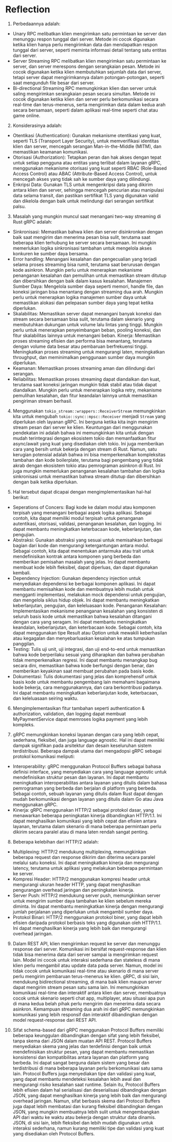 # Reflection
1. Perbedaannya adalah:
- Unary RPC melibatkan klien mengirimkan satu permintaan ke server dan menunggu respon tunggal dari server. Metode ini cocok digunakan ketika klien hanya perlu mengirimkan data dan mendapatkan respon tunggal dari server, seperti meminta informasi detail tentang satu entitas dari server.
- Server Streaming RPC melibatkan klien mengirimkan satu permintaan ke server, dan server merespons dengan serangkaian pesan. Metode ini cocok digunakan ketika klien membutuhkan sejumlah data dari server, tetapi server dapat mengirimkannya dalam potongan-potongan, seperti saat mengunduh file besar dari server.
- Bi-directional Streaming RPC memungkinkan klien dan server untuk saling mengirimkan serangkaian pesan secara simultan. Metode ini cocok digunakan ketika klien dan server perlu berkomunikasi secara real-time dan terus-menerus, serta mengirimkan data dalam kedua arah secara bersamaan, seperti dalam aplikasi real-time seperti chat atau game online.

2. Konsiderasinya adalah:
- Otentikasi (Authentication):
Gunakan mekanisme otentikasi yang kuat, seperti TLS (Transport Layer Security), untuk memverifikasi identitas klien dan server, mencegah serangan Man-in-the-Middle (MITM), dan memastikan keamanan komunikasi.
- Otorisasi (Authorization):
Tetapkan peran dan hak akses dengan tepat untuk setiap pengguna atau entitas yang terlibat dalam layanan gRPC, menggunakan mekanisme otorisasi yang kuat seperti RBAC (Role-Based Access Control) atau ABAC (Attribute-Based Access Control), untuk mencegah akses yang tidak sah ke sumber daya yang dilindungi.
- Enkripsi Data:
Gunakan TLS untuk mengenkripsi data yang dikirim antara klien dan server, sehingga mencegah pencurian atau manipulasi data selama transit, dan pastikan sertifikat TLS yang digunakan valid dan dikelola dengan baik untuk melindungi dari serangan sertifikat palsu.

3. Masalah yang mungkin muncul saat menangani two-way streaming di Rust gRPC adalah:
- Sinkronisasi: Memastikan bahwa klien dan server disinkronkan dengan baik saat mengirim dan menerima pesan bisa sulit, terutama saat beberapa klien terhubung ke server secara bersamaan. Ini mungkin memerlukan logika sinkronisasi tambahan untuk mengelola akses konkuren ke sumber daya bersama.
- Error handling: Menangani kesalahan dan pengecualian yang terjadi selama proses streaming bisa rumit, terutama saat berurusan dengan kode asinkron. Mungkin perlu untuk menerapkan mekanisme penanganan kesalahan dan pemulihan untuk memastikan stream ditutup dan dibersihkan dengan baik dalam kasus kesalahan.
Manajemen Sumber Daya: Mengelola sumber daya seperti memori, handle file, dan koneksi jaringan bisa menantang dengan streaming dua arah. Mungkin perlu untuk menerapkan logika manajemen sumber daya untuk memastikan alokasi dan pelepasan sumber daya yang tepat ketika diperlukan.
- Skalabilitas: Memastikan server dapat menangani banyak koneksi dan stream secara bersamaan bisa sulit, terutama dalam skenario yang membutuhkan dukungan untuk volume lalu lintas yang tinggi. Mungkin perlu untuk menerapkan penyeimbangan beban, pooling koneksi, dan fitur skalabilitas lainnya untuk menangani beban.
Kinerja: Memastikan proses streaming efisien dan performa bisa menantang, terutama dengan volume data besar atau pembaruan berfrekuensi tinggi. Meningkatkan proses streaming untuk mengurangi laten, meningkatkan throughput, dan meminimalkan penggunaan sumber daya mungkin diperlukan.
- Keamanan: Memastikan proses streaming aman dan dilindungi dari serangan.
- Reliabilitas: Memastikan proses streaming dapat diandalkan dan kuat, terutama saat koneksi jaringan mungkin tidak stabil atau tidak dapat diandalkan. Mungkin perlu untuk menerapkan logika retry, mekanisme pemulihan kesalahan, dan fitur keandalan lainnya untuk memastikan pengiriman stream berhasil.

4. Menggunakan ```tokio_stream::wrappers::ReceiverStream``` memungkinkan kita untuk mengubah ```tokio::sync::mpsc::Receiver``` menjadi ```Stream``` yang diperlukan oleh layanan gRPC. Ini berguna ketika kita ingin mengirim stream pesan dari server ke klien. Keuntungan dari menggunakan pendekatan ini adalah bahwa ini memungkinkan kita untuk dengan mudah terintegrasi dengan ekosistem tokio dan memanfaatkan fitur async/await yang kuat yang disediakan oleh tokio. Ini juga memberikan cara yang bersih untuk bekerja dengan stream di Rust. Namun, satu kerugian potensial adalah bahwa ini bisa memperkenalkan kompleksitas tambahan dan kode boilerplate, terutama bagi pengembang yang tidak akrab dengan ekosistem tokio atau pemrograman asinkron di Rust. Ini juga mungkin memerlukan penanganan kesalahan tambahan dan logika sinkronisasi untuk memastikan bahwa stream ditutup dan dibersihkan dengan baik ketika diperlukan.

5. Hal tersebut dapat dicapai dengan mengimplementasikan hal-hal berikut:
- Seperations of Concers: Bagi kode ke dalam modul atau komponen terpisah yang menangani berbagai aspek logika aplikasi. Sebagai contoh, kita dapat memiliki modul terpisah untuk penanganan autentikasi, otorisasi, validasi, penanganan kesalahan, dan logging. Ini dapat membantu meningkatkan keterbacaan kode, keberlanjutan, dan pengujian.
- Abstraksi: Gunakan abstraksi yang sesuai untuk memisahkan berbagai bagian dari kode dan mengurangi ketergantungan antara modul. Sebagai contoh, kita dapat menentukan antarmuka atau trait untuk mendefinisikan kontrak antara komponen yang berbeda dan memberikan pemisahan masalah yang jelas. Ini dapat membantu membuat kode lebih fleksibel, dapat diperluas, dan dapat digunakan kembali.
- Dependency Injection: Gunakan dependency injection untuk menyediakan dependensi ke berbagai komponen aplikasi. Ini dapat membantu memisahkan kode dan membuatnya lebih mudah untuk mengganti implementasi, melakukan mock dependensi untuk pengujian, dan mengelola siklus hidup objek. Ini dapat membantu meningkatkan keberlanjutan, pengujian, dan keleluasaan kode.
Penanganan Kesalahan: Implementasikan mekanisme penanganan kesalahan yang konsisten di seluruh basis kode untuk memastikan bahwa kesalahan ditangani dengan cara yang seragam. Ini dapat membantu meningkatkan keandalan, keberlanjutan, dan keterbacaan kode. Sebagai contoh, kita dapat menggunakan tipe Result atau Option untuk mewakili keberhasilan atau kegagalan dan menyebarluaskan kesalahan ke atas tumpukan panggilan.
- Testing: Tulis uji unit, uji integrasi, dan uji end-to-end untuk memastikan bahwa kode berperilaku sesuai yang diharapkan dan bahwa perubahan tidak memperkenalkan regresi. Ini dapat membantu menangkap bug secara dini, memastikan bahwa kode berfungsi dengan benar, dan memberikan keyakinan saat membuat perubahan pada basis kode.
- Dokumentasi: Tulis dokumentasi yang jelas dan komprehensif untuk basis kode untuk membantu pengembang lain memahami bagaimana kode bekerja, cara menggunakannya, dan cara berkontribusi padanya. Ini dapat membantu meningkatkan keberlanjutan kode, keterbacaan, dan keleluasaan seiring waktu.

6. Mengimplementasikan fitur tambahan seperti authentication & authorization, validation, dan logging dapat membuat MyPaymentService dapat memroses logika payment yang lebih kompleks.

7. gRPC memungkinkan koneksi layanan dengan cara yang lebih cepat, sederhana, fleksibel, dan juga language agnostic. Hal ini dapat memiliki dampak signifikan pada arsitektur dan desain keseluruhan sistem terdistribusi. Beberapa dampak utama dari mengadopsi gRPC sebagai protokol komunikasi meliputi:
- Interoperability: gRPC menggunakan Protocol Buffers sebagai bahasa definisi interface, yang menyediakan cara yang language agnostic untuk mendefinisikan struktur pesan dan layanan. Ini dapat membantu meningkatkan interoperabilitas antara layanan yang ditulis dalam bahasa pemrograman yang berbeda dan berjalan di platform yang berbeda. Sebagai contoh, sebuah layanan yang ditulis dalam Rust dapat dengan mudah berkomunikasi dengan layanan yang ditulis dalam Go atau Java menggunakan gRPC.
- Kinerja: gRPC menggunakan HTTP/2 sebagai protokol dasar, yang menawarkan beberapa peningkatan kinerja dibandingkan HTTP/1.1. Ini dapat menghasilkan komunikasi yang lebih cepat dan efisien antara layanan, terutama dalam skenario di mana beberapa permintaan perlu dikirim secara paralel atau di mana laten rendah sangat penting.

8. Beberapa kelebihan dari HTTP/2 adalah:
- Multiplexing: HTTP/2 mendukung multiplexing, memungkinkan beberapa request dan response dikirim dan diterima secara paralel melalui satu koneksi. Ini dapat meningkatkan kinerja dan mengurangi latency, terutama untuk aplikasi yang melakukan beberapa permintaan ke server.
- Kompresi Header: HTTP/2 menggunakan kompresi header untuk mengurangi ukuran header HTTP, yang dapat menghasilkan pengurangan overhead jaringan dan peningkatan kinerja.
- Server Push: HTTP/2 mendukung server push, memungkinkan server untuk mengirim sumber daya tambahan ke klien sebelum mereka diminta. Ini dapat membantu meningkatkan kinerja dengan mengurangi jumlah perjalanan yang diperlukan untuk mengambil sumber daya.
- Protokol Binari: HTTP/2 menggunakan protokol biner, yang dapat lebih efisien daripada protokol berbasis teks yang digunakan oleh HTTP/1.1. Ini dapat menghasilkan kinerja yang lebih baik dan mengurangi overhead jaringan.

9. Dalam REST API, klien mengirimkan request ke server dan menunggu response dari server. Komunikasi ini bersifat request-response dan klien tidak bisa menerima data dari server sampai ia mengirimkan request lain. Model ini cocok untuk interaksi sederhana dan stateless di mana klien perlu mengambil atau update data pada server. Namun, model ini tidak cocok untuk komunikasi real-time atau skenario di mana server perlu mengirim pembaruan terus-menerus ke klien. gRPC, di sisi lain, mendukung bidirectional streaming, di mana baik klien maupun server dapat mengirim stream pesan satu sama lain. Ini memungkinkan komunikasi real-time dan interaktif antara klien dan server, membuatnya cocok untuk skenario seperti chat app, multiplayer, atau situasi apa pun di mana kedua belah pihak perlu mengirim dan menerima data secara asinkron. Kemampuan streaming dua arah ini dari gRPC memungkinkan komunikasi yang lebih responsif dan interaktif dibandingkan dengan model request-response dari REST API.

10. Sifat schema-based dari gRPC menggunakan Protocol Buffers memiliki beberapa keunggulan dibandingkan dengan sifat yang lebih fleksibel, tanpa skema dari JSON dalam muatan API REST. Protocol Buffers menyediakan skema yang jelas dan terdefinisi dengan baik untuk mendefinisikan struktur pesan, yang dapat membantu memastikan konsistensi dan kompatibilitas antara layanan dan platform yang berbeda. Ini dapat sangat berguna dalam sistem yang besar dan terdistribusi di mana beberapa layanan perlu berkomunikasi satu sama lain. Protocol Buffers juga menyediakan tipe dan validasi yang kuat, yang dapat membantu mendeteksi kesalahan lebih awal dan mengurangi risiko kesalahan saat runtime. Selain itu, Protocol Buffers lebih efisien dalam hal serialisasi dan deserialisasi dibandingkan dengan JSON, yang dapat menghasilkan kinerja yang lebih baik dan mengurangi overhead jaringan. Namun, sifat berbasis skema dari Protocol Buffers juga dapat lebih membatasi dan kurang fleksibel dibandingkan dengan JSON, yang mungkin membuatnya lebih sulit untuk mengembangkan API dari waktu ke waktu atau bekerja dengan struktur data dinamis. JSON, di sisi lain, lebih fleksibel dan lebih mudah digunakan untuk interaksi sederhana, namun kurang memiliki tipe dan validasi yang kuat yang disediakan oleh Protocol Buffers.
